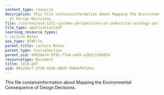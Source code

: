 ```yaml
---
content_type: resource
description: This file containsinformation about Mapping the Environmental Consequence
  of Design Decisions.
file: /courses/esd-123j-systems-perspectives-on-industrial-ecology-spring-2006/991258cf5f301b564029794e8f9f29cc_lec8.pdf
file_type: application/pdf
learning_resource_types:
- Lecture Notes
ocw_type: OCWFile
parent_title: Lecture Notes
parent_type: CourseSection
parent_uid: 09654a74-9791-f7e4-e445-e282c1394854
resourcetype: Document
title: lec8.pdf
uid: 991258cf-5f30-1b56-4029-794e8f9f29cc
---
```

This file containsinformation about Mapping the Environmental Consequence of Design Decisions.


